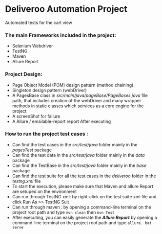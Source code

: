 
# Deliveroo Automation Project

Automated tests for the cart view

### The main Frameworks included in the project:
* Selenium Webdriver
* TestNG
* Maven
* Allure Report

### Project Design:
* Page Object Model (POM) design pattern (method chaining)
* Singleton design pattern (webDriver)
* A PagesBase class in *src/main/java/pageBase/PageBases.java* file path, that includes creation of the  webDriver and many wrapper methods in static classes which services as a core engine for the project 
* A screenShot for failure 
* A Allure / emailable-report report After executing 


### How to run the project test cases :
* Can find the test cases in the *src/test/java* folder mainly in the *pagesTest* package
* Can find the test data  in the *src/test/java* folder mainly in the *data* package
* Can find the TestBase in the *src/test/java* folder mainly in the *base* package
* Can find the test suite for all the test cases in the *deliveroo* folder in the *testng.xml* file
* To start the execution, please make sure that Maven and allure Report are setuped on the environment 
* Can run through TestNG xml: by right-click on the test suite xml file and click Run As >> TestNG Suit 
* Can run through maven : by opening a command-line terminal on the project root path and type `mvn clean` then `mvn Test`
* After executing, you can easily generate the ***Allure Report*** by opening a command-line terminal on the project root path and type `allure. bat serve`



